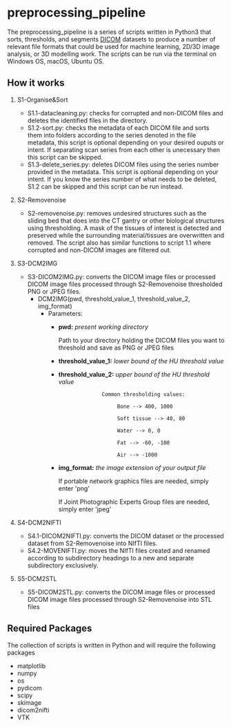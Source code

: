 # preprocessing_pipeline

The preprocessing_pipeline is a series of scripts written in Python3 that sorts, thresholds, and segments [DICOM](https://www.dicomstandard.org/about/) datasets to produce a number of relevant file formats that could be used for machine learning, 2D/3D image analysis, or 3D modelling work. The scripts can be run via the terminal on Windows OS, macOS, Ubuntu OS.

## How it works
1) S1-Organise&Sort
    - S1.1-datacleaning.py: checks for corrupted and non-DICOM files and deletes the identified files in the directory.
    - S1.2-sort.py: checks the metadata of each DICOM file and sorts them into folders according to the series denoted in the file metadata, this script is optional    depending on your desired ouputs or intent. If separating scan series from each other is unecessary then this script can be skipped.
    - S1.3-delete_series.py: deletes DICOM files using the series number provided in the metadata. This script is optional depending on your intent. If you know the series number of what needs to be deleted, S1.2 can be skipped and this script can be run instead. 

2) S2-Removenoise
    - S2-removenoise.py: removes undesired structures such as the sliding bed that does into the CT gantry or other biological structures using thresholding. A mask of the tissues of interest is detected and preserved while the surrounding material/tissues are overwritten and removed. The script also has similar functions to script 1.1 where corrupted and non-DICOM images are filtered out.

3) S3-DCM2IMG
    - S3-DICOM2IMG.py: converts the DICOM image files or processed DICOM image files processed through S2-Removenoise thresholded PNG or JPEG files.
        - DCM2IMG(pwd, threshold_value_1, threshold_value_2,  img_format)
            - Parameters:
                - **pwd:** _present working directory_
                
                    Path to your directory holding the DICOM files you want to threshold and save as PNG or JPEG files
                - **threshold_value_1:** _lower bound of the HU threshold value_
                - **threshold_value_2:** _upper bound of the HU threshold value_                   
                    
                                    Common thresholding values:

                                         Bone --> 400, 1000

                                         Soft tissue --> 40, 80

                                         Water --> 0, 0

                                         Fat --> -60, -100

                                         Air --> -1000
                - **img_format:** _the image extension of your output file_                  
                    
                    If portable network graphics files are needed, simply enter 'png'
                    
                    If Joint Photographic Experts Group files are needed, simply enter 'jpeg'

4) S4-DCM2NIFTI
    - S4.1-DICOM2NIFTI.py: converts the DICOM dataset or the processed dataset from S2-Removenoise into NIfTI files.
    - S4.2-MOVENIFTI.py: moves the NIfTI files created and renamed according to subdirectory headings to a new and separate subdirectory exclusively.

5) S5-DCM2STL
    - S5-DICOM2STL.py: converts the DICOM image files or processed DICOM image files processed through S2-Removenoise  into STL files

## Required Packages
The collection of scripts is written in Python and will require the following packages
- matplotlib
- numpy
- os
- pydicom
- scipy
- skimage
- dicom2nifti
- VTK
